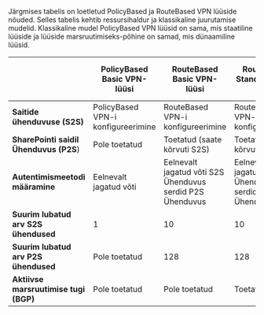 Järgmises tabelis on loetletud PolicyBased ja RouteBased VPN lüüside nõuded. Selles tabelis kehtib ressursihaldur ja klassikaline juurutamise mudelid. Klassikaline mudel PolicyBased VPN lüüsid on sama, mis staatiline lüüside ja lüüside marsruutimiseks-põhine on samad, mis dünaamiline lüüsid.


|   | **PolicyBased Basic VPN-lüüsi** | **RouteBased Basic VPN-lüüsi** | **RouteBased Standard VPN-lüüsi**   | **RouteBased suure jõudlusega VPN-lüüsi** |
|---|---------------------------------------|---------------------------------------|----------------------------|----------------------------------|
|    **Saitide ühenduvuse (S2S)**  | PolicyBased VPN-i konfigureerimine        | RouteBased VPN-i konfigureerimine  | RouteBased VPN-i konfigureerimine     | RouteBased VPN-i konfigureerimine    |
| **SharePointi saidil Ühenduvus (P2S**)      | Pole toetatud   | Toetatud (saate kõrvuti S2S)  | Toetatud (saate kõrvuti S2S)  | Toetatud (saate kõrvuti S2S) |
| **Autentimismeetodi määramine**                 |    Eelnevalt jagatud võti  | Eelnevalt jagatud võti S2S Ühenduvus serdid P2S Ühenduvus | Eelnevalt jagatud võti S2S Ühenduvus serdid P2S Ühenduvus | Eelnevalt jagatud võti S2S Ühenduvus serdid P2S Ühenduvus |
| **Suurim lubatud arv S2S ühendused**       | 1                              | 10                                                                    | 10                                | 30                               |
| **Suurim lubatud arv P2S ühendused**       | Pole toetatud                  | 128                                                                   | 128                               | 128                              |
|**Aktiivse marsruutimise tugi (BGP)**           | Pole toetatud                  | Pole toetatud                                                         | Toetatud                     | Toetatud                   |
 
